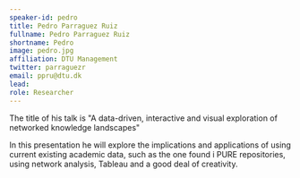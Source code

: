 ```yaml
---
speaker-id: pedro
title: Pedro Parraguez Ruiz
fullname: Pedro Parraguez Ruiz
shortname: Pedro
image: pedro.jpg
affiliation: DTU Management
twitter: parraguezr
email: ppru@dtu.dk
lead:
role: Researcher
---
```


The title of his talk is "A data-driven, interactive and visual exploration of networked knowledge landscapes"

In this presentation he will explore the implications and applications of using current existing academic data, such as the one found i PURE repositories, using network analysis, Tableau and a good deal of creativity.
